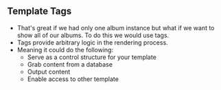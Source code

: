 ## Template Tags

* That's great if we had only one album instance but what if we want to show all of our albums. To do this we would use tags.
* Tags provide arbitrary logic in the rendering process.
* Meaning it could do the following:
    * Serve as a control structure for your template
    * Grab content from a database
    * Output content
    * Enable access to other template
